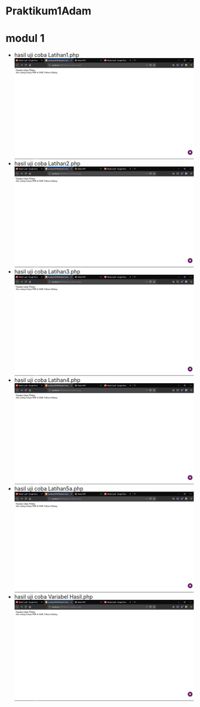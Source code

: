 # Praktikum1Adam
# modul 1
* hasil uji coba Latihan1.php <br>
![alt text](https://github.com/AdamWildan/Hasilm1m2/blob/master/Latihan1.png)
* hasil uji coba Latihan2.php <br>
![alt text](https://github.com/AdamWildan/Hasilm1m2/blob/master/Latihan1.png)
* hasil uji coba Latihan3.php <br>
![alt text](https://github.com/AdamWildan/Hasilm1m2/blob/master/Latihan1.png)
* hasil uji coba Latihan4.php <br>
![alt text](https://github.com/AdamWildan/Hasilm1m2/blob/master/Latihan1.png)
* hasil uji coba Latihan5a.php <br>
![alt text](https://github.com/AdamWildan/Hasilm1m2/blob/master/Latihan1.png)
* hasil uji coba Variabel Hasil.php <br>
![alt text](https://github.com/AdamWildan/Hasilm1m2/blob/master/Latihan1.png)
